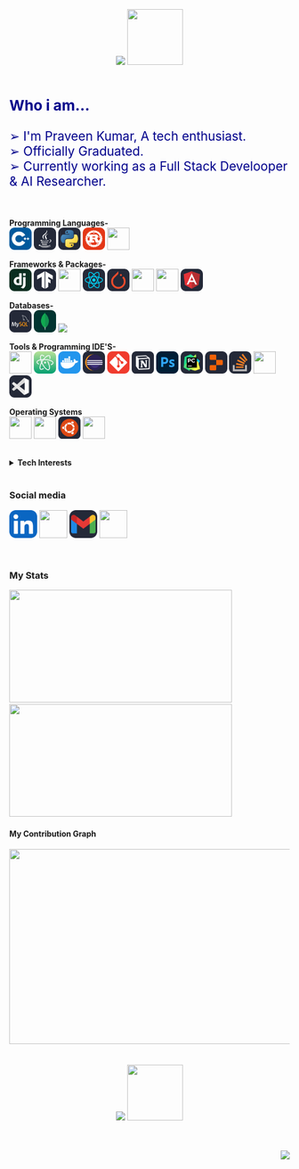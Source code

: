 <div align="center">
<img src="https://readme-typing-svg.herokuapp.com?font=Garamond&weight=700&size=40&pause=1000&color=F7CA56&random=false&width=300&lines=Hello+Pal...;Praveen+here..."/>    <img height=100 width=100 src="https://user-images.githubusercontent.com/74038190/214644152-52f47eb3-5e31-4f47-8758-05c9468d5596.gif">
  </div> <br/>
<div style="color:darkblue; font-size:160%; font:Courier">
    <h3><b>Who i am...</b></h3>
    <p>
    ➢ I'm Praveen Kumar, A tech enthusiast.<br/>
    ➢ Officially Graduated.<br/>
    ➢ Currently working as a Full Stack Develooper & AI Researcher.<br/>
   </p>
</div>

<br/> 
<div>
	<p>
	<a><b>Programming Languages-</b></a> <br/>
	<a><img src="https://raw.githubusercontent.com/tandpfun/skill-icons/e67133bc60d96561bc247dfbc3eece0a897285c8/icons/CPP.svg"height=40 width=40></a>
	<a><img src="https://github.com/tandpfun/skill-icons/raw/main/icons/Java-Dark.svg" height=40 width=40  ></a>
	<a><img src="https://github.com/tandpfun/skill-icons/raw/main/icons/Python-Dark.svg" height=40 width=40  ></a>
	<a><img src="https://github.com/tandpfun/skill-icons/raw/main/icons/Rust.svg" height=40 width=40  ></a>
	<a><img src="https://img.freepik.com/premium-vector/sql-structured-query-language-icon-label-internet-security-networking-vector-stock-illustration_100456-10733.jpg" 			height=40 width=40 > </a>
	</p>
	<p>
	<a><b>Frameworks & Packages-</b></a> <br/>
	<a><img src="https://github.com/tandpfun/skill-icons/raw/main/icons/Django.svg" height=40 width=40></a>
	<a><img src="https://github.com/tandpfun/skill-icons/raw/main/icons/TensorFlow-Dark.svg" height=40 width=40></a>
	<a><img src="https://github.com/tandpfun/skill-icons/raw/main/icons/ScikitLearn-Dark.svg" height=40 width=40></a>
	<a><img src="https://github.com/tandpfun/skill-icons/raw/main/icons/React-Dark.svg" height=40 width=40> </a>
	<a><img src="https://github.com/tandpfun/skill-icons/raw/main/icons/PyTorch-Dark.svg" height=40 width=40></a>
	<a><img src="https://github.com/tandpfun/skill-icons/raw/main/icons/OpenCV-Dark.svg" height=40 width=40  ></a>
	<a><img src="https://github.com/tandpfun/skill-icons/raw/main/icons/Npm-Dark.svg" height=40 width=40  ></a>
	<a><img src="https://github.com/tandpfun/skill-icons/raw/main/icons/Angular-Dark.svg" height=40 width=40  >
	</a>
	</p>
	<p>
	<a><b>Databases-</b></a> <br/>
	<a><img src="https://github.com/tandpfun/skill-icons/raw/main/icons/MySQL-Dark.svg" height=40 width=40></a>
	<a><img src="https://github.com/tandpfun/skill-icons/raw/main/icons/MongoDB.svg" height=40 width=40></a>
	<a><img src="https://encrypted-tbn0.gstatic.com/images?q=tbn:ANd9GcTKVzWk1EB_DUNA5OBe1giw-CErbGYsfbnnLbuGwn_Lbw&s"height=40width=40></a>
	</p>
	<p>
	<a><b>Tools & Programming IDE'S-</b></a> <br/>
	<a><img src="https://github.com/tandpfun/skill-icons/raw/main/icons/Anaconda-Dark.svg" height=40 width=40></a>
	<a><img src="https://github.com/tandpfun/skill-icons/raw/main/icons/Atom.svg" height=40 width=40></a>
	<a><img src="https://github.com/tandpfun/skill-icons/raw/main/icons/Docker.svg" height=40 width=40></a>
	<a><img src="https://github.com/tandpfun/skill-icons/raw/main/icons/Eclipse-Dark.svg" height=40 width=40></a>
	<a><img src="https://github.com/tandpfun/skill-icons/raw/main/icons/Git.svg" height=40 width=40></a>
	<a><img src="https://github.com/tandpfun/skill-icons/raw/main/icons/Notion-Dark.svg" height=40 width=40></a>
	<a><img src="https://github.com/tandpfun/skill-icons/raw/main/icons/Photoshop.svg" height=40 width=40></a>
	<a><img src="https://github.com/tandpfun/skill-icons/raw/main/icons/PyCharm-Dark.svg" height=40 width=40></a>
	<a><img src="https://github.com/tandpfun/skill-icons/raw/main/icons/Replit-Dark.svg" height=40 width=40></a>
	<a><img src="https://github.com/tandpfun/skill-icons/raw/main/icons/StackOverflow-Dark.svg" height=40 width=40></a>
	<a><img src="https://github.com/tandpfun/skill-icons/raw/main/icons/Sublime-Dark.svg" height=40 width=40></a>
	<a><img src="https://github.com/tandpfun/skill-icons/raw/main/icons/VSCode-Dark.svg" height=40 width=40></a>
	</p>
	<p>
	<a><b>Operating Systems</b></a> <br/>
	<a><img src="https://encrypted-tbn0.gstatic.com/images?q=tbn:ANd9GcTpm8JSVmtqaFizcLQKzweWW4K9Jlz7xvWIoJkJIytF0A&s" height=40 width=40  ></a>
	<a><img src="https://github.com/tandpfun/skill-icons/raw/main/icons/Kali-Dark.svg" height=40 width=40></a>
	<a><img src="https://github.com/tandpfun/skill-icons/raw/main/icons/Ubuntu-Dark.svg" height=40 width=40></a>
	<a><img src="https://github.com/tandpfun/skill-icons/raw/main/icons/Windows-Dark.svg" height=40 width=40></a>			
	</p>
</div>
<br/>
<details>
    <summary><b>Tech Interests</b></summary>
	<div>
		<p>
		<a><b>I'm interested in... </b></a>
				<br/>
		<a><img src="https://t4.ftcdn.net/jpg/03/97/02/07/360_F_397020794_LXE0WLqWxcbhIf2UwXfRtLJwjw8aX5Wj.jpg" height=70 width=70"></a>
		<a><img src="https://t4.ftcdn.net/jpg/03/98/18/19/360_F_398181949_BudYmmAeTPJwDz6HMxwf1PL3ZNIblohm.jpg" height=70 width=70"></a>
		<a><img src="https://encrypted-tbn0.gstatic.com/images?q=tbn:ANd9GcQJmYh4ieBEdvqO2zBzqUK7DZ8o3Y6gR9HmbEh0d16T1A&s" height=70 width=70"></a>
		<a><img src="https://png.pngtree.com/png-vector/20230112/ourmid/pngtree-blockchain-vector-transparent-image-png-image_6560354.png" height=70 width=70"></a>
		<a><img src="https://w7.pngwing.com/pngs/42/492/png-transparent-inspector-computer-security-malware-computer-icons-attack-security-hacker-cyber-miscellaneous-computer-network-hat-thumbnail.png" height=70 width=70></a>
		<a><img src="https://as1.ftcdn.net/v2/jpg/01/74/05/82/1000_F_174058271_6j3kLUww2hzt5zvXGoeKkPwM1Oc4jkBf.jpg" height=70 width=70></a> 
		</p>
	</div>
</details>
</div>
			<br/>

<div>
	<p align="left" font-size=100%>
	<a><h3><b>Social media</b></h3></a>
	<a href="https://www.linkedin.com/in/pvpk06"><img src="https://raw.githubusercontent.com/tandpfun/skill-icons/e67133bc60d96561bc247dfbc3eece0a897285c8/icons/LinkedIn.svg" height=50 width=50></a>
	<a href="https://pvpk.tech/"><img src="https://cdn-icons-png.flaticon.com/512/5602/5602732.png" height=50 width=50></a>
	<a href="https://mail.google.com/mail/u/2/#inbox?compose=DXDwSWwtwpfdQqjzRnSHXJsLHPgDPtnwgvKzvRXZVtdCjXPwWbDdjVZHknmnbTGWjbWCbRGTzHWzLDCTmSxLnRfjKcrgHSlwFxkxxnZHJfSxblJFjhPdqxvV"><img src="https://raw.githubusercontent.com/tandpfun/skill-icons/e67133bc60d96561bc247dfbc3eece0a897285c8/icons/Gmail-Dark.svg" height=50 width=50></a>
	<a href="https://www.facebook.com/venkatapraveenkumar.pusapati/"><img src="https://upload.wikimedia.org/wikipedia/commons/thumb/1/1b/Facebook_icon.svg/384px-Facebook_icon.svg.png?20220812153731" height=50 width=50 ></a>
	</p>
</div>

<div>
<br/>
	<h3>My Stats</h3>
	<img src="https://denvercoder1-github-readme-stats.vercel.app/api/?username=pvpk06&show_icons=true&include_all_commits=true&count_private=false&theme=react&hide_border=false&bg_color=000000&title_color=F7CA56&icon_color=F7CA56" height="202px"  width="400px">
	<img src="https://denvercoder1-github-readme-stats.vercel.app/api/top-langs/?username=pvpk06&langs_count=8&layout=compact&theme=react&hide_border=false&bg_color=000000&title_color=F7CA56&icon_color=F7CA56" height="202px"  width="400px">
				<br/>
	<h4><b>My Contribution Graph</b></h4>
	<img src="https://github-readme-activity-graph.vercel.app/graph/?username=pvpk06&bg_color=000000&color=F8D866&line=F7CA56&point=000000&hide_border=false" height="350px" width="900px"> 
</div>
		<br/>
		<br/>
<div align="center">
<img src="https://readme-typing-svg.herokuapp.com?font=Garamond&weight=700&size=40&pause=1000&color=F7CA56&random=false&width=470&height=60&lines=Thanks+for+visiting...;Hope+you+liked+my+profile...;"/>
	<img src="https://user-images.githubusercontent.com/74038190/216120981-b9507c36-0e04-4469-8e27-c99271b45ba5.png" height="100px" width="100px">
</div>
		<br/>
		<br/>
		<br/>
<div align="center">
    	<img align="right" src="https://readme-typing-svg.herokuapp.com?font=Garamond&weight=700&duration=4999&pause=500&color=F7CA56&random=false&width=200&height=40&lines=With+%F0%9F%A9%B7;From+PVPK..."
</div>

